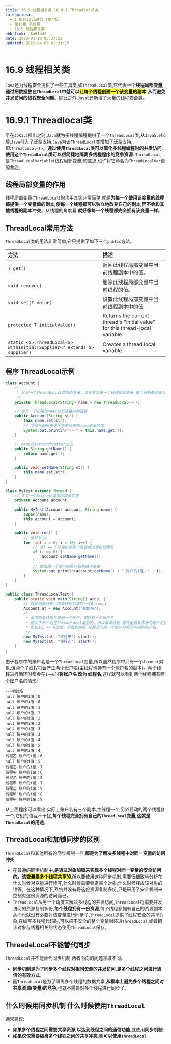 ```yaml
---
title: 16.9 线程相关类 16.9.1 Threadlocal类
categories: 
  - 1 疯狂Java讲义 (第4版)
  - 第16章 多线程
  - 16.9 线程相关类
abbrlink: a8a61bd3
date: 2020-01-10 05:37:52
updated: 2022-04-03 01:21:15
---
```

# 16.9 线程相关类
`Java`还为线程安全提供了一些工具类,如`ThreadLocal`类,它代表一个**线程局部变量**,**通过把数据放在`ThreadLocal`中就可以<mark>让每个线程创建一个该变量的副本</mark>,从而避免并发访问的线程安全问题**。除此之外,`Java5`还新增了大量的线程安全类。
# 16.9.1 Threadlocal类
早在`JDK1.2`推出之时,`Java`就为多线程编程提供了一个`ThreadLocal`类;从`Java5.0`以后,`Java`引入了泛型支持,`Java`为该`ThreadLocal`类增加了泛型支持,即:`ThreadLocal<T>`。**通过使用`ThreadLocal`类可以简化多线程编程时的并发访问,使用这个`ThreadLocal`类可以很简捷地隔离多线程程序的竞争资源**.
`ThreadLocal`,是`ThreadLocalVariable`(线程局部变量)的意思,也许将它命名为`ThreadLocalVar`更加合适。
## 线程局部变量的作用
线程局部变量(`ThreadLocal`)的功用其实非常简单,就是**为每一个使用该变量的线程都提供一个变量值的副本,使每一个线程都可以独立地改变自己的副本,而不会和其他线程的副本冲突**。从线程的角度看,**就好像每一个线程都完全拥有该变量一样**。

## ThreadLocal常用方法
`ThreadLocal`类的用法非常简单,它只提供了如下三个`public`方法。

|方法|描述|
|:--|:--|
|`T get()`|返回此线程局部变量中当前线程副本中的值。|
|`void remove()`|删除此线程局部变量中当前线程的值。|
|`void set(T value)`|设置此线程局部变量中当前线程副本中的值|
|`protected T initialValue()`|Returns the current thread's "initial value" for this thread-local variable.|
|`static <S> ThreadLocal<S> withInitial(Supplier<? extends S> supplier)`|Creates a thread local variable.|

## 程序 ThreadLocal示例
```java
class Account {
    /*
     * 定义一个ThreadLocal类型的变量，该变量将是一个线程局部变量 每个线程都会保留该变量的一个副本
     */
    private ThreadLocal<String> name = new ThreadLocal<>();

    // 定义一个初始化name成员变量的构造器
    public Account(String str) {
        this.name.set(str);
        // 下面代码用于访问当前线程的name副本的值
        System.out.println("---" + this.name.get());
    }

    // name的setter和getter方法
    public String getName() {
        return name.get();
    }

    public void setName(String str) {
        this.name.set(str);
    }
}

class MyTest extends Thread {
    // 定义一个Account类型的成员变量
    private Account account;

    public MyTest(Account account, String name) {
        super(name);
        this.account = account;
    }

    public void run() {
        // 循环10次
        for (int i = 0; i < 10; i++) {
            // 当i == 6时输出将账户名替换成当前线程名
            if (i == 6) {
                account.setName(getName());
            }
            // 输出同一个账户的账户名和循环变量
            System.out.println(account.getName() + " 账户的i值：" + i);
        }
    }
}

public class ThreadLocalTest {
    public static void main(String[] args) {
        // 启动两条线程，两条线程共享同一个Account
        Account at = new Account("初始名");
        /*
         * 虽然两条线程共享同一个账户，即只有一个账户名
         * 但由于账户名是ThreadLocal类型的，所以每条线程 都完全拥有各自的账户名副本，
         * 所以从i == 6之后，将看到两条 线程访问同一个账户时看到不同的账户名。
         */
        new MyTest(at, "线程甲").start();
        new MyTest(at, "线程乙").start();
    }
}
```
由于程序中的账户名是一个`ThreadLocal`变量,所以虽然程序中只有一个`Account`对象,但两个子线程将会产生两个账户名(主线程也持有一个账户名的副本)。两个线程进行循环时都会在`i==6`时**将账户名 改为 线程名**,这样就可以看到两个线程拥有两个账户名的情形:
```
---初始名
null 账户的i值：0
null 账户的i值：0
null 账户的i值：1
null 账户的i值：1
null 账户的i值：2
null 账户的i值：2
null 账户的i值：3
null 账户的i值：3
null 账户的i值：4
null 账户的i值：5
null 账户的i值：4
线程乙 账户的i值：6
null 账户的i值：5
线程乙 账户的i值：7
线程甲 账户的i值：6
线程乙 账户的i值：8
线程甲 账户的i值：7
线程乙 账户的i值：9
线程甲 账户的i值：8
线程甲 账户的i值：9
```
从上面程序可以看出,实际上账户名有三个副本,主线程一个,另外启动的两个线程各一个,它们的值互不干扰,**每个线程完全拥有自己的`ThreadLocal`变量,这就是`ThreadLocal`的用途**。
## ThreadLocal和加锁同步的区别
`ThreadLocal`和其他所有的同步机制一样,**都是为了解决多线程中对同一变量的访问冲突**.
- 在普通的同步机制中,**是通过对象加锁来实现多个线程对同一变量的安全访问的。该<mark>变量是多个线程共享的</mark>**,所以要使用这种同步机制,需要很细致地分析在什么时候对变量进行读写,什么时候需要锁定某个对象,什么时候释放该对象的锁等。在这种情况下,系统并没有将这份资源复制多份,只是采用了安全机制来控制对这份资源的访问而已。
- `ThreadLocal`从另一个角度来解决多线程的并发访问,`ThreadLocal`将需要并发访问的资源复制多份,**每个线程拥有一份资源**,每个线程都拥有自己的资源副本,从而也就没有必要对该变量进行同步了,`ThreadLocal`提供了线程安全的共享对象,在编写多线程代码时,可以把不安全的整个变量封装进`ThreadLocal`,或者把该对象与线程相关的状态使用`ThreadLocal`保存。

## ThreadeLocal不能替代同步
`ThreadLocal`并不能替代同步机制,两者面向的问题领域不同。
- **同步机制是为了同步多个线程对相同资源的并发访问,是多个线程之间进行通信的有效方式**;
- 而`ThreadLocal`是为了隔离多个线程的数据共享,**从根本上避免多个线程之间对共享资源(变量)的竞争**,也就不需要对多个线程进行同步了。

## 什么时候用同步机制 什么时候使用`ThreadLocal`
通常建议:
- **如果多个线程之间需要共享资源,以达到线程之间的通信功能**,就使用**同步机制**;
- **如果仅仅需要隔离多个线程之间的共享冲突,则可以使用`ThreadLocal`**
